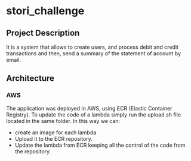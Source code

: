 # stori_challenge

## Project Description
It is a system that allows to create users, and process debit and credit transactions and then, send a summary of the statement of account by email.


## Architecture

### AWS
The application was deployed in AWS, using ECR (Elastic Container Registry). 
To update the code of a lambda simply run the upload.sh file located in the same folder.
In this way we can:
- create an image for each lambda
- Upload it to the ECR repository.
- Update the lambda from ECR keeping all the control of the code from the repository.

